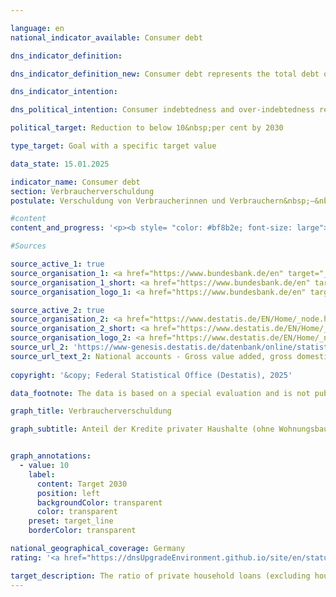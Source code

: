 ```yaml
---

language: en        
national_indicator_available: Consumer debt        

dns_indicator_definition:         

dns_indicator_definition_new: Consumer debt represents the total debt of private households (as defined by the European System of Accounts (<abbr title="European System of National and Regional Accounts" tabindex="0">ESA</abbr>), excluding housing loans) in relation to gross domestic product (<abbr title="Gross domestic product" tabindex="0">GDP</abbr>) (as a percentage). This includes both the debt of private individuals and the debt of so-called private non-profit organisations (<abbr title="for example (exempli gratia)" tabindex="0">e.g.</abbr> trade unions, political parties, churches and religious communities, social and cultural associations, charities or sports and leisure clubs, <abbr title="and so on (et cetera)" tabindex="0">etc.</abbr>).        

dns_indicator_intention:         

dns_political_intention: Consumer indebtedness and over-indebtedness restricts financially self-determined behaviour. Excessive consumer debt should be avoided in order to prevent overburdening.        

political_target: Reduction to below 10&nbsp;per cent by 2030        

type_target: Goal with a specific target value        

data_state: 15.01.2025        

indicator_name: Consumer debt        
section: Verbraucherverschuldung        
postulate: Verschuldung von Verbraucherinnen und Verbrauchern&nbsp;–&nbsp;Überlastung vermeiden        

#content         
content_and_progress: '<p><b style= "color: #bf8b2e; font-size: large">12.4&nbsp;Verbraucherverschuldung</b><br><br>This indicator represents the financial burden of private households and non-profit institutions serving households in relation to gross domestic product (<abbr title="Gross domestic product" tabindex="0">GDP</abbr>). It is intended to serve as an analysis of the extent to which they rely on credit to finance their consumption and economic activities. The data for the calculation come from the financial accounts of the Deutsche Bundesbank.<br><br>From a financial perspective, private households are primarily characterized by the fact that they use financial expenditures primarily for the consumption of goods and services. Unlike the national accounts<sup>1</sup>, the Bundesbank also includes sole proprietors, freelancers, and self-employed farmers in this sector. Non-profit institutions serving households<sup>2</sup> include organizations with their own legal personality that, as private, non-market-producing units, provide private households with various services, such as political parties, trade unions, religious institutions, foundations, and social associations.<br><br>The debt captured by the indicator consists primarily of consumer credit, loans, and other financial obligations oriented towards consumption. Commercial loans are also considered as part of private debt. Housing loans are not included.<br><br>By examining consumer debt in relation to <abbr title="Gross domestic product" tabindex="0">GDP</abbr>, the indicator does not allow for detailed conclusions about the debt situation of individual households or its distribution. It merely represents the ratio of total consumer debt to economic output, without taking into account the distribution of debt within the population or individual debt sustainability. A comprehensive analysis of over-indebtedness would require examining private household debt in relation to variables such as disposable household income. Such an approach would include both the absolute level of debt and the ability of households to service their debts in line with their income.<br><br>In contrast to consumer loans, housing loans theoretically offer the possibility of selling the purchased property at any time if necessary and potentially offsetting the debt burden associated with the loan through the sale of the property. In practice, however, the value retention of real estate is often difficult to predict, so that even taking out housing loans can lead to over-indebtedness.<br><br>The indicator shows a decline in the ratio of consumer debt to <abbr title="Gross domestic product" tabindex="0">GDP</abbr> from 15.9% in 2014&nbsp;to 11.7% in 2023. The absolute amount of debt rose from approximately €465&nbsp;billion to around €488&nbsp;billion over the same period, corresponding to an increase of 5%. The decline in the share of consumer debt in <abbr title="Gross domestic product" tabindex="0">GDP</abbr> is mainly due to the stronger growth in economic output compared to the growth of consumer debt. The year 2020&nbsp;is an exception: In the first year of the <abbr title="Coronavirus SARS-CoV-2" tabindex="0">COVID-19</abbr>&nbsp;pandemic, <abbr title="Gross domestic product" tabindex="0">GDP</abbr> declined, causing the indicator value to rise briefly. The total amount of loans also fell in 2020&nbsp;and 2021. In 2022, the total amount of loans rose again. In 2022&nbsp;and 2023, the European Central Bank (<abbr title="European Central Bank" tabindex="0">ECB</abbr>) gradually increased its key interest rate. Total loans in 2023&nbsp;were at their lowest level since 2018, at around €488&nbsp;billion. In general, it can be stated that the indicator"s development in the past has mainly depended on <abbr title="Gross domestic product" tabindex="0">GDP</abbr> trends, which overall showed significantly greater changes than total consumer credit.<br><br>The politically defined goal of reducing consumer debt to below 10% of <abbr title="Gross domestic product" tabindex="0">GDP</abbr> by 2030&nbsp;is expected to be achieved if the trend of recent years continues.<br><br><small><sup>1</sup> Sector S.14&nbsp;of the European System of Accounts (<abbr title="European System of National and Regional Accounts" tabindex="0">ESA</abbr>).<br><br><sup>2</sup> Sector S.15&nbsp;of the European System of Accounts (<abbr title="European System of National and Regional Accounts" tabindex="0">ESA</abbr>).</small></p>'                

#Sources        

source_active_1: true
source_organisation_1: <a href="https://www.bundesbank.de/en" target="_blank" onclick="return confirm_alert('the German Federal Bank', 'En')">German Federal Bank</a>
source_organisation_1_short: <a href="https://www.bundesbank.de/en" target="_blank" onclick="return confirm_alert('the German Federal Bank', 'En')">German Federal Bank</a>
source_organisation_logo_1: <a href="https://www.bundesbank.de/en" target="_blank" onclick="return confirm_alert('the German Federal Bank', 'En')"><img src="https://dnsTestEnvironment.github.io/dns-indicators/public/OrgImgEn/bundesbank.png" alt="German Federal Bank" title=" Click here to visit the homepage of the organizationGerman Federal Bank" style="height:60px; width:148px; border:transparent"/></a>

source_active_2: true
source_organisation_2: <a href="https://www.destatis.de/EN/Home/_node.html" target="_blank">Federal Statistical Office</a>
source_organisation_2_short: <a href="https://www.destatis.de/EN/Home/_node.html" target="_blank">Federal Statistical Office</a>
source_organisation_logo_2: <a href="https://www.destatis.de/EN/Home/_node.html" target="_blank"><img src="https://dnsTestEnvironment.github.io/dns-indicators/public/OrgImgEn/destatis.png" alt="Federal Statistical Office" title=" Click here to visit the homepage of the organizationFederal Statistical Office" style="height:60px; width:148px; border:transparent"/></a>
source_url_2: 'https://www-genesis.destatis.de/datenbank/online/statistic/81000/table/81000-0001'
source_url_text_2: National accounts - Gross value added, gross domestic product (nominal/price-adjusted)&nbsp;–&nbsp;GENESIS online 81000-0001
        
copyright: '&copy; Federal Statistical Office (Destatis), 2025'        

data_footnote: The data is based on a special evaluation and is not publicly available.        

graph_title: Verbraucherverschuldung        

graph_subtitle: Anteil der Kredite privater Haushalte (ohne Wohnungsbaukredite) am Bruttoinlandsprodukt        


graph_annotations:
  - value: 10
    label:
      content: Target 2030
      position: left
      backgroundColor: transparent
      color: transparent
    preset: target_line
    borderColor: transparent                

national_geographical_coverage: Germany        
rating: '<a href="https://dnsUpgradeEnvironment.github.io/site/en/status"><img src="https://sdg-indikatoren.de/public/Wettersymbole/Sonne.png" title="If the trend from 2023 had continued, the target value would have been reached or missed by less than 5% of the difference between the target value and the value at that time." alt="Weathersymbol: Sun"/></a>'        

target_description: The ratio of private household loans (excluding housing loans) to gross domestic product is to be reduced to a maximum of 10&nbsp;per cent by 2030.<br><br><br>If the trend of the last six years is maintained, the politically defined target value will already be undershot in 2028. Indicator 12.4&nbsp;is rated as "Sun" for the year 2023.        
---
```


